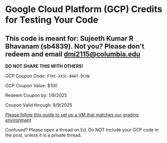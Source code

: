 # Google Cloud Platform (GCP) Credits for Testing Your Code
## This code is meant for: Sujeeth Kumar R Bhavanam (sb4839). Not you? Please don't redeem and email [dmi2115@columbia.edu](mailto:dmi2115@columbia.edu)
**DO NOT SHARE THIS WITH OTHERS!**

GCP Coupon Code: `FTKC-XX3L-B46T-DCVW`

GCP Coupon Value: $100

Redeem Coupon by: 1/9/2025

Coupon Valid through: 9/9/2025

[Please follow this guide to set up a VM that matches our grading environment](https://docs.google.com/document/d/1s2g4vfALI1h6fuXnnEmP72w9x4mdY9Ocx1fUD2rX_EU/edit?usp=sharing)

Confused? Please open a thread on Ed. Do NOT include your GCP code in the post, unless it is a private thread.